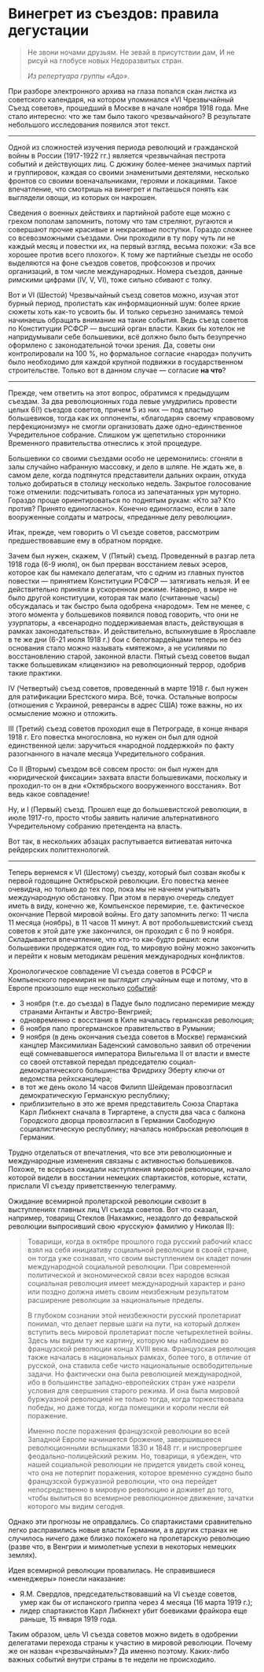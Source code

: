 # Винегрет из съездов: правила дегустации

> Не звони ночами друзьям.
> Не зевай в присутствии дам,
> И не рисуй на глобусе новых
> Недоразвитых стран. 
>
> _Из репертуара группы «Адо»_.

При разборе электронного архива на глаза попался скан листка из советского календаря, на котором упоминался «VI Чрезвычайный Съезд советов», прошедший в Москве в начале ноября 1918 года. Мне стало интересно: что же там было такого чрезвычайного? В результате небольшого исследования появился этот текст.

***

Одной из сложностей изучения периода революций и гражданской войны  в России (1917-1922 гг.) является чрезвычайная пестрота событий и действующих лиц. С дюжину более-менее значимых партий и группировок, каждая со своими знаменитыми деятелями, несколько фронтов со своими военачальниками, героями и локациями. Такое впечатление, что смотришь на винегрет и пытаешься понять как выглядели овощи, из которых он накрошен. 

Сведения о военных действиях и партийной работе еще можно с грехом пополам запомнить, потому что там стреляют, ругаются и совершают прочие красивые и некрасивые поступки. Гораздо сложнее со всевозможными съездами. Они проходили в ту пору чуть ли не каждый месяц и повестки их, на первый взгляд, весьма похожи: «За все хорошее против всего плохого». К тому же партийные съезды не особо выделяются на фоне съездов советов, профсоюзов и прочих организаций, в том числе международных. Номера съездов, данные римскими цифрами (IV, V, VI), тоже сильно сбивают с толку.

Вот и VI (Шестой) Чрезвычайный съезд советов можно, изучая этот бурный период, пролистать как информационный шум: более яркие сюжеты хоть как-то усвоить бы. И только серьезно занимаясь темой начинаешь обращать внимание на такие события. Ведь съезд советов по Конституции РСФСР — высший орган власти. Каких бы хотелок не напридумывали себе большевики, всё должно было быть безупречно оформлено с законодательной точки зрения. Да, советы они контролировали на 100 %, но формальное согласие «народа» получить было необходимо для каждой крупной подвижки в государственном строительстве. Только вот в данном случае — согласие **на что**?

***

Прежде, чем ответить на этот вопрос, обратимся к предыдущим съездам. За два революционных года левые умудрились провести целых 6(!) съездов советов, причем 5 из них — под властью большевиков, тогда как их оппоненты, «благодаря» своему «правовому перфекционизму» не смогли организовать даже одно-единственное Учредительное собрание. Слишком уж щепетильно сторонники Временного правительства отнеслись к этой процедуре. 

Большевики со своими съездами особо не церемонились: сгоняли в залы случайно набранную массовку, и дело в шляпе. Не ждать же, в самом деле, когда подтянутся представители дальних окраин, откуда только добираться в столицу несколько недель. Закрытое голосование тоже отменили: подсчитывать голоса из запечатанных урн муторно. Гораздо проще ориентироваться по поднятым рукам: «Кто за? Кто против? Принято единогласно». Конечно единогласно, если в зале вооруженные солдаты и матросы, «преданные делу революции». 

Итак, прежде, чем говорить о VI съезде советов, рассмотрим предшествовавшие ему в обратном порядке. 

Зачем был нужен, скажем, V (Пятый) съезд. Проведенный в разгар лета 1918 года (6-9 июля), он был прерван восстанием левых эсеров, которое как бы намекало делегатам, что с одним из главных пунктов повестки — принятием Конституции РСФСР — затягивать нельзя. И ее действительно приняли в ускоренном режиме. Наверно, в мире не было другой конституции, которая так мало (считанные часы) обсуждалась и так быстро была одобрена «народом». Тем не менее, с этого момента у большевиков появился повод говорить, что они не узурпаторы, а «всенародно поддерживаемая власть, действующая в рамках законодательства». И действительно, вспыхнувшие в Ярославле в те же дни (6-21 июля 1918 г.) бои с белогвардейцами теперь не без основания стало можно называть «мятежом», а не усилиями по восстановлению старой, законной власти. Пятый съезд советов выдал также большевикам «лицензию» на революционный террор, одобрив такие практики. 

IV (Четвертый) съезд советов, проведенный в марте 1918 г. был нужен для ратификации Брестского мира. Всё, точка. Остальные вопросы (отношения с Украиной, реверансы в адрес США) тоже важны, но их осмысление можно и отложить.

III (Третий) съезд советов проходил еще в Петрограде, в конце января 1918 г. Его повестка многословна, но нужен он был для одной единственной цели: заручиться «народной поддержкой» по факту разогнанного в начале месяца Учредительного собрания.

Со II (Вторым) съездом всё совсем просто: он был нужен для «юридической фиксации» захвата власти большевиками, поскольку и проходил-то он в дни «Октябрьского вооруженного восстания». Вот ведь какое совпадение!

Ну, и I (Первый) съезд. Прошел еще до большевистской революции, в июле 1917-го, просто чтобы заявить наличие альтернативного Учредительному собранию претендента на власть.

Вот так, в нескольких абзацах распутывается витиеватая ниточка рейдерских политтехнологий.

***

Теперь вернемся к VI (Шестому) съезду, который был созван якобы к первой годовщине Октябрьской революции. Его повестка менее очевидна, но только до тех пор, пока мы не начнем учитывать международную обстановку. При этом в первую очередь следует иметь в виду, конечно же, Компьенское перемирие, т.е. фактическое окончание Первой мировой войны. Его дату запомнить легко: 11 числа 11 месяца (ноябрь), в 11 часов 11 минут. А вот пробольшевистский съезд советов к этой дате уже закончился, он проходил с 6 по 9 ноября. Складывается впечатление, что кто-то как-будто решил: если большевики продержатся один год, то мировую войну можно закончить и перейти к новым методикам решения международных конфликтов.

Хронологическое совпадение VI съезда советов в РСФСР и Компьенского перемирия не выглядит случайным еще и потому, что в Европе произошло еще несколько [событий](https://w.wiki/FFKf):

* 3 ноября (т.е. до съезда) в Падуе было подписано перемирие между странами Антанты и Австро-Венгрией;
* одновременно с восстания в Киле началась германская революция; 
* 6 ноября пало прогерманское правительство в Румынии;
* 9 ноября (в день окончания съезда советов в Москве) германский канцлер Максимилиан Баденский самовольно заявил об отречении ещё сомневавшегося императора Вильгельма II от власти и вместе со своей отставкой передал председателю социал-демократического большинства Фридриху Эберту ключи от ведомства рейхсканцлера;
* в тот же день около 14 часов Филипп Шейдеман провозгласил демократическую Германскую республику;
* приблизительно в это же время представитель Союза Спартака Карл Либкнехт сначала в Тиргартене, а спустя два часа с балкона Городского дворца провозгласил в Германии Свободную социалистическую республику; началась ноябрьская революция в Германии. 

Трудно отделаться от впечатления, что все эти революционные и международные изменения связаны с активностью большевиков. Похоже, те всерьез ожидали наступления мировой революции, начало которой видели в восстании немецких спартакистов, которые, кстати, прислали VI съезду приветственную телеграмму.

Ожидание всемирной пролетарской революции сквозит в выступлениях главных лиц VI съезда советов. Вот что сказал, например, товарищ Стеклов (Нахамкис, незадолго до февральской революции выпросивший свою «русскую» фамилию у Николая II):

> Товарищи, когда в октябре прошлого года русский рабочий класс взял на себя инициативу социальной революции в своей стране, он тогда уже сознавал, что своим выступлением он кладет почин международной социальной революции. При современной политической и экономической связи всех народов всякая социальная революция имеет международный характер и рано или поздно должна иметь своим неизбежным результатом расширение революции за национальные пределы.
>
> В глубоком сознании этой неизбежности русский пролетариат понимал, что делает первые шаги на пути, на который должен вступить весь мировой пролетариат после четырехлетней войны. Здесь мы видим ту же картину, которую мы наблюдаем во французской революции конца XVIII века. Французская революция также началась в национальных рамках, более того, в отличие от русской, она ставила себе чисто национальные освободительные задачи. Но фактически она была революцией международной, ибо в большинстве западно-европейских стран уже назрели условия для свершения старого режима. И она была мировой буржуазной революцией не только тогда, когда торжествовала победы, но даже тогда, когда помещики и короли несли ей поражение.
>
> Именно после поражения французской революции во всей Западной Европе начинается брожение, завершившееся революционными вспышками 1830 и 1848 гг. и ниспровергшее феодально-полицейский режим. Но, товарищи, я убежден, что нашей социальной революции не придется увидеть свой конец, что она не потерпит поражения, которое временно суждено было французской буржуазной революции, что она перейдет непосредственно в мировую революцию и доживет до того, чтобы вылиться во всемирное революционное движение, зачатки которого мы видим сегодня.

Однако эти прогнозы не оправдались. Со спартакистами сравнительно легко расправились новые власти Германии, а в других странах не случилось ничего даже близко похожего на пролетарскую революцию (разве что, в Венгрии и мимолетные успехи в некоторых немецких землях).

Идея всемирной революции провалилась. Не справившиеся «менеджеры» понесли наказание:

* Я.М. Свердлов, председательствовавший на VI съезде советов, умер как бы от испанского гриппа через 4 месяца (16 марта 1919 г.);
* лидер спартакистов Карл Либкнехт убит боевиками фрайкора еще раньше, 15 января 1919 года.

Таким образом, цель VI съезда советов можно видеть в одобрении делегатами перехода страны к участию в мировой революции. Почему же он назван «чрезвычайным»? Да именно поэтому. Каких-либо важных событий внутри страны в те недели не происходило.

